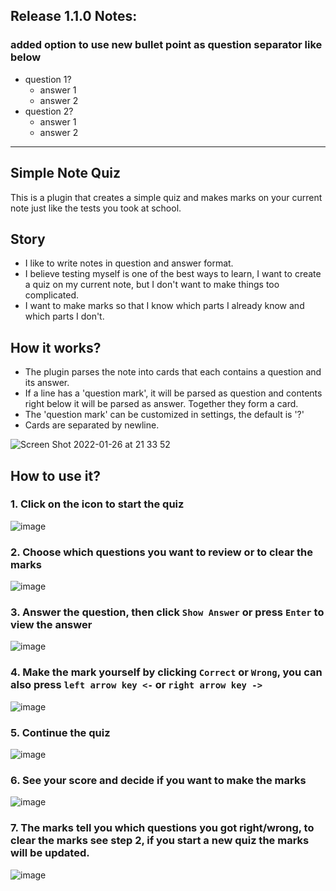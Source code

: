 ## Release 1.1.0 Notes:
### added option to use new bullet point as question separator like below
- question 1?
    - answer 1
    - answer 2
- question 2?
    - answer 1 
    - answer 2
---

## Simple Note Quiz 

This is a plugin that creates a simple quiz and makes marks on your current note just like the tests you took at school. 

## Story
- I like to write notes in question and answer format. 
- I believe testing myself is one of the best ways to learn, I want to create a quiz on my current note, but I don't want to make things too complicated. 
- I want to make marks so that I know which parts I already know and which parts I don't. 

## How it works?
- The plugin parses the note into cards that each contains a question and its answer.
- If a line has a 'question mark', it will be parsed as question and contents right below it will be parsed as answer. Together they form a card. 
- The 'question mark' can be customized in settings, the default is '?'
- Cards are separated by newline. 


![Screen Shot 2022-01-26 at 21 33 52](https://user-images.githubusercontent.com/35266345/151299517-a60a0ee9-6568-4897-a563-3f2074265dbf.png)



## How to use it?

### 1. Click on the icon to start the quiz
![image](https://user-images.githubusercontent.com/35266345/151298491-1b240cdf-507a-475c-abbf-d1d4488dfc2c.png)

### 2. Choose which questions you want to review or to clear the marks
![image](https://user-images.githubusercontent.com/35266345/151298547-d7f8a222-a3b1-4bb0-b60c-7641f4ffa384.png)

### 3. Answer the question, then click `Show Answer` or press `Enter` to view the answer
![image](https://user-images.githubusercontent.com/35266345/151298600-7a32dc90-9343-4979-9ce7-da0cfbcf19c6.png)

### 4. Make the mark yourself by clicking `Correct` or `Wrong`, you can also press `left arrow key <-` or `right arrow key ->`
![image](https://user-images.githubusercontent.com/35266345/151298648-55f869d4-1be1-4ebd-9978-c6f5be843a70.png)

### 5. Continue the quiz
![image](https://user-images.githubusercontent.com/35266345/151298679-1268bfd0-dfdf-4b90-9479-c517750cb69e.png)

### 6. See your score and decide if you want to make the marks
![image](https://user-images.githubusercontent.com/35266345/151298716-1081ddec-319b-4b79-9270-8995559848ef.png)

### 7. The marks tell you which questions you got right/wrong, to clear the marks see step 2, if you start a new quiz the marks will be updated.
![image](https://user-images.githubusercontent.com/35266345/151298856-45e51220-8352-4cca-9d7c-d594e896573a.png)
